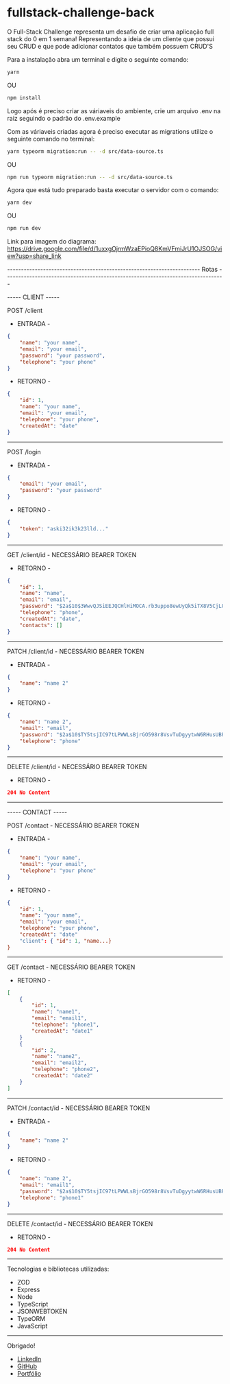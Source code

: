# fullstack-challenge-back

O Full-Stack Challenge representa um desafio de criar uma aplicação full stack do 0 em 1 semana! Representando a ideia de um cliente que possui seu CRUD e que pode adicionar contatos que também possuem CRUD'S

Para a instalação abra um terminal e digite o seguinte comando:
```bash
yarn
```
OU
```bash
npm install
```

Logo após é preciso criar as váriaveis do ambiente, crie um arquivo .env na raiz seguindo o padrão do .env.example

Com as váriaveis criadas agora é preciso executar as migrations utilize o seguinte comando no terminal:
```bash
yarn typeorm migration:run -- -d src/data-source.ts
```
OU
```bash
npm run typeorm migration:run -- -d src/data-source.ts
```

Agora que está tudo preparado basta executar o servidor com o comando:
```bash
yarn dev
```
OU
```bash
npm run dev
```

Link para imagem do diagrama: https://drive.google.com/file/d/1uxxgOjrmWzaEPioQ8KmVFmiJrU1OJSOG/view?usp=share_link

----------------------------------------------------------------------      Rotas --------------------------------------------------------------------------------

----- CLIENT -----

POST /client

- ENTRADA -
```json
{
	"name": "your name",
	"email": "your email",
	"password": "your password",
	"telephone": "your phone"
}
```

- RETORNO -
```json
{
	"id": 1,
	"name": "your name",
	"email": "your email",
	"telephone": "your phone",
	"createdAt": "date"
}
```
-------------
POST /login

- ENTRADA -
```json
{
	"email": "your email",
	"password": "your password"
}
```
- RETORNO -
```json
{
	"token": "aski32ik3k23lld..."
}
```
-------------
GET /client/id - NECESSÁRIO BEARER TOKEN

- RETORNO -
```json
{
	"id": 1,
	"name": "name",
	"email": "email",
	"password": "$2a$10$3WwvQJSiEEJQCHlHiMOCA.rb3uppo8ewUyQk5iTX8V5CjLOgGVkkG",
	"telephone": "phone",
	"createdAt": "date",
	"contacts": []
}
```
-------------
PATCH /client/id - NECESSÁRIO BEARER TOKEN

- ENTRADA -
```json
{
	"name": "name 2"
}
```
- RETORNO -
```json
{
	"name": "name 2",
	"email": "email",
	"password": "$2a$10$TY5tsjIC97tLPWWLsBjrGO598r8VsvTuDgyytwW6RHusUBPQQE8D",
	"telephone": "phone"
}
```
-------------
DELETE /client/id - NECESSÁRIO BEARER TOKEN

- RETORNO -
```json
204 No Content
```
-------------


----- CONTACT -----

POST /contact - NECESSÁRIO BEARER TOKEN

- ENTRADA -
```json
{
	"name": "your name",
	"email": "your email",
	"telephone": "your phone"
}
```

- RETORNO -
```json
{
	"id": 1,
	"name": "your name",
	"email": "your email",
	"telephone": "your phone",
	"createdAt": "date"
	"client": { "id": 1, "name...}
}
```
-------------
GET /contact - NECESSÁRIO BEARER TOKEN

- RETORNO -
```json
[
	{
		"id": 1,
		"name": "name1",
		"email": "email1",
		"telephone": "phone1",
		"createdAt": "date1"
	}
	{
		"id": 2,
		"name": "name2",
		"email": "email2",
		"telephone": "phone2",
		"createdAt": "date2"
	}
]
```
-------------
PATCH /contact/id - NECESSÁRIO BEARER TOKEN

- ENTRADA -
```json
{
	"name": "name 2"
}
```
- RETORNO -
```json
{
	"name": "name 2",
	"email": "email1",
	"password": "$2a$10$TY5tsjIC97tLPWWLsBjrGO598r8VsvTuDgyytwW6RHusUBPQQE8D",
	"telephone": "phone1"
}
```
-------------
DELETE /contact/id - NECESSÁRIO BEARER TOKEN

- RETORNO -
```json
204 No Content
```
-------------

Tecnologias e bibliotecas utilizadas:
- ZOD
- Express
- Node
- TypeScript
- JSONWEBTOKEN
- TypeORM
- JavaScript
--------------
Obrigado!

- <a href="https://www.linkedin.com/in/josephvriesman/" target="_blank">LinkedIn</a>
- <a href="https://github.com/Joseph18CV" target="_blank">GitHub</a>
- <a href="https://portfolio-joseph-one.vercel.app" target="_blank">Portfólio</a>

